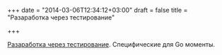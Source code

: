 +++
date = "2014-03-06T12:34:12+03:00"
draft = false
title = "Разаработка через тестирование"

+++

<p><a href="http://blog.stretchr.com/2014/03/05/test-driven-development-specifically-in-golang/">Разаработка через тестирование</a>. Специфические для Go моменты.</p>

